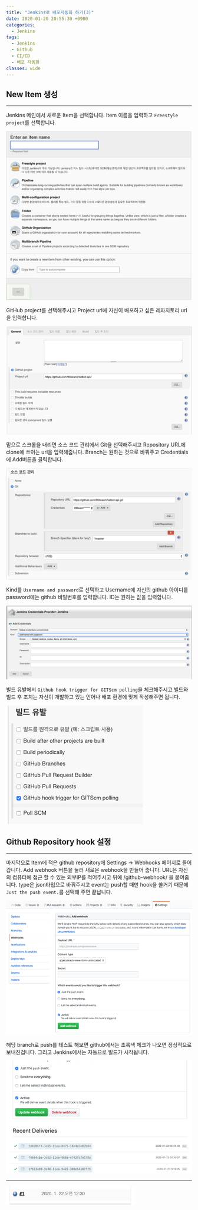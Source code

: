 ```yaml
---
title: "Jenkins로 배포자동화 하기(3)"
date: 2020-01-20 20:55:30 +0900
categories:
  - Jenkins
tags:
  - Jenkins
  - Github
  - CI/CD
  - 배포 자동화
classes: wide
---
```


## New Item 생성
- - -
Jenkins 메인에서 새로운 Item을 선택합니다.
Item 이름을 입력하고 `Freestyle project`를 선택합니다.

![](/assets/images/Jenkins_start/3-01.png)

GitHub project를 선택해주시고 Project url에
자신이 배포하고 싶은 레파지토리 url을 입력합니다.

![](/assets/images/Jenkins_start/3-02.png)

밑으로 스크롤을 내리면 소스 코드 관리에서 Git을 선택해주시고
Repository URL에 clone에 쓰이는 url을 입력해줍니다.
Branch는 원하는 것으로 바꿔주고
Credentials에 Add버튼을 클릭합니다.

![](/assets/images/Jenkins_start/3-03.png)

Kind를 `Username and password`로 선택하고
Username에 자신의 github 아이디를 password에는 github 비밀번호를 입력합니다.
ID는 원하는 값을 입력합니다.

![](/assets/images/Jenkins_start/3-04.png)

빌드 유발에서 `Github hook trigger for GITScm polling`을 체크해주시고
빌드와 빌드 후 조치는 자신이 개발하고 있는 언어나 배포 환경에 맞게 작성해주면 됩니다.

![](/assets/images/Jenkins_start/3-05.png)

## Github Repository hook 설정
- - -
마지막으로 Item에 적은 github repository에 Settings -> Webhooks 페이지로 들어갑니다.
Add webhook 버튼을 눌러 새로운 webhook을 만들어 줍니다.
URL은 자신의 컴퓨터에 접근 할 수 있는 외부IP를 적어주시고 뒤에 /github-webhook/ 을 붙여줍니다.
type은 json타입으로 바꿔주시고 event는 push할 때만 hook을 쏠거기 때문에 `Just the push event.`를 선택해 주면 끝납니다.

![](/assets/images/Jenkins_start/3-06.png)

해당 branch로 push를 테스트 해보면
github에서는 초록색 체크가 나오면 정상적으로 보내진겁니다.
그리고 Jenkins에서는 자동으로 빌드가 시작됩니다.

![](/assets/images/Jenkins_start/3-07.png)
- - -
![](/assets/images/Jenkins_start/3-08.png)
